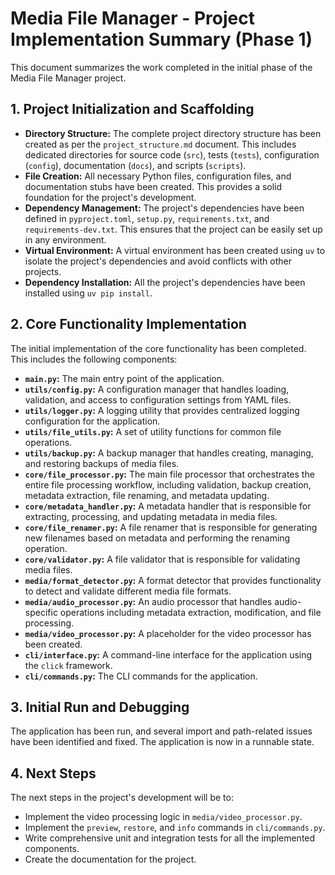 # Media File Manager - Project Implementation Summary (Phase 1)

This document summarizes the work completed in the initial phase of the Media File Manager project.

## 1. Project Initialization and Scaffolding

*   **Directory Structure:** The complete project directory structure has been created as per the `project_structure.md` document. This includes dedicated directories for source code (`src`), tests (`tests`), configuration (`config`), documentation (`docs`), and scripts (`scripts`).
*   **File Creation:** All necessary Python files, configuration files, and documentation stubs have been created. This provides a solid foundation for the project's development.
*   **Dependency Management:** The project's dependencies have been defined in `pyproject.toml`, `setup.py`, `requirements.txt`, and `requirements-dev.txt`. This ensures that the project can be easily set up in any environment.
*   **Virtual Environment:** A virtual environment has been created using `uv` to isolate the project's dependencies and avoid conflicts with other projects.
*   **Dependency Installation:** All the project's dependencies have been installed using `uv pip install`.

## 2. Core Functionality Implementation

The initial implementation of the core functionality has been completed. This includes the following components:

*   **`main.py`:** The main entry point of the application.
*   **`utils/config.py`:** A configuration manager that handles loading, validation, and access to configuration settings from YAML files.
*   **`utils/logger.py`:** A logging utility that provides centralized logging configuration for the application.
*   **`utils/file_utils.py`:** A set of utility functions for common file operations.
*   **`utils/backup.py`:** A backup manager that handles creating, managing, and restoring backups of media files.
*   **`core/file_processor.py`:** The main file processor that orchestrates the entire file processing workflow, including validation, backup creation, metadata extraction, file renaming, and metadata updating.
*   **`core/metadata_handler.py`:** A metadata handler that is responsible for extracting, processing, and updating metadata in media files.
*   **`core/file_renamer.py`:** A file renamer that is responsible for generating new filenames based on metadata and performing the renaming operation.
*   **`core/validator.py`:** A file validator that is responsible for validating media files.
*   **`media/format_detector.py`:** A format detector that provides functionality to detect and validate different media file formats.
*   **`media/audio_processor.py`:** An audio processor that handles audio-specific operations including metadata extraction, modification, and file processing.
*   **`media/video_processor.py`:** A placeholder for the video processor has been created.
*   **`cli/interface.py`:** A command-line interface for the application using the `click` framework.
*   **`cli/commands.py`:** The CLI commands for the application.

## 3. Initial Run and Debugging

The application has been run, and several import and path-related issues have been identified and fixed. The application is now in a runnable state.

## 4. Next Steps

The next steps in the project's development will be to:

*   Implement the video processing logic in `media/video_processor.py`.
*   Implement the `preview`, `restore`, and `info` commands in `cli/commands.py`.
*   Write comprehensive unit and integration tests for all the implemented components.
*   Create the documentation for the project.
